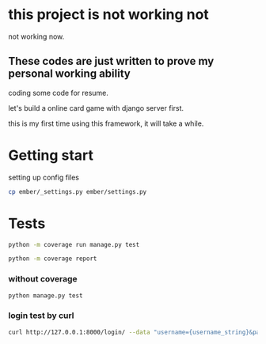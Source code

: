 # this project is not working not

not working now.

## These codes are just written to prove my personal working ability

coding some code for resume.

let's build a online card game with django server first.

this is my first time using this framework, it will take a while.

# Getting start

setting up config files

```sh
cp ember/_settings.py ember/settings.py
```

# Tests

```sh
python -m coverage run manage.py test

python -m coverage report
```

### without coverage

```sh
python manage.py test
```

### login test by curl

```sh
curl http://127.0.0.1:8000/login/ --data "username={username_string}&password={password_string}"
```
